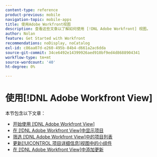 ```yaml
---
content-type: reference
product-previous: mobile
navigation-topic: mobile-apps
title: 使用Adobe Workfront视图
description: 查看这些文章以了解如何使用 [!DNL Adobe Workfront] 视图。
author: Nolan
feature: Get Started with Workfront
recommendations: noDisplay, noCatalog
exl-id: c86aa07d-e260-495b-84b4-d661a2ac6dda
source-git-commit: 34ce6492e14399926aed910bf9ed4d8688904341
workflow-type: tm+mt
source-wordcount: '40'
ht-degree: 0%

---
```


# 使用[!DNL Adobe Workfront View]

本节包含以下文章：

* [开始使用 [!DNL Adobe Workfront View]](../../../workfront-basics/mobile-apps/using-workfront-view/get-started-with-workfront-view.md)
* [在 [!DNL Adobe Workfront View]中显示项目](../../../workfront-basics/mobile-apps/using-workfront-view/display-projects-in-wokrfont-view.md)
* [筛选 [!DNL Adobe Workfront View]中的项目列表](../../../workfront-basics/mobile-apps/using-workfront-view/filter-project-lists-in-workfront-view.md)
* [更新[!UICONTROL 项目详细信息]视图中的小组件](../../../workfront-basics/mobile-apps/using-workfront-view/update-widgets-in-workfront-view.md)
* [在 [!DNL Adobe Workfront View]中添加更新](../../../workfront-basics/mobile-apps/using-workfront-view/add-updates-in-workfront-view.md)
